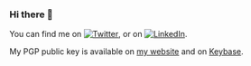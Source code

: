### Hi there 👋

<!--
**Magrath/Magrath** is a ✨ _special_ ✨ repository because its `README.md` (this file) appears on your GitHub profile.
-->

<!-- Actual text -->

You can find me on [![Twitter][1.2]][1], or on [![LinkedIn][2.2]][2].

My PGP public key is available on [my website](https://paulmagrath.com) and on [Keybase][3].

<!-- Icons -->

[1.2]: http://i.imgur.com/wWzX9uB.png (twitter icon without padding)
[2.2]: https://raw.githubusercontent.com/MartinHeinz/MartinHeinz/master/linkedin-3-16.png (LinkedIn icon without padding)

<!-- Links to your social media accounts -->

[1]: https://twitter.com/PaulMagrath
[2]: https://www.linkedin.com/in/magrath/
[3]: http://keybase.io/magrath
